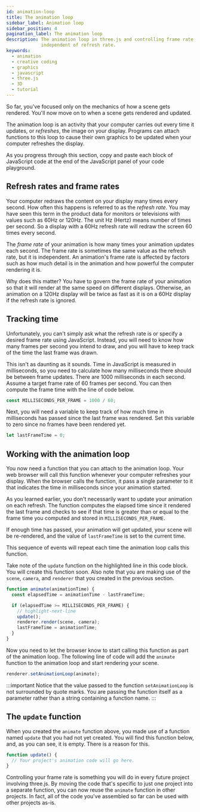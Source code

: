 ```yaml
---
id: animation-loop
title: The animation loop
sidebar_label: Animation loop
sidebar_position: 4
pagination_label: The animation loop
description: The animation loop in three.js and controlling frame rate 
             independent of refresh rate.
keywords:
  - animation
  - creative coding
  - graphics
  - javascript
  - three.js
  - 3D
  - tutorial
---
```


So far, you've focused only on the mechanics of how a scene gets rendered.
You'll now move on to when a scene gets rendered and updated.

The animation loop is an activity that your computer carries out every time it
updates, or *refreshes*, the image on your display. Programs can attach
functions to this loop to cause their own graphics to be updated when your
computer refreshes the display.

As you progress through this section, copy and paste each block of JavaScript
code at the end of the JavaScript panel of your code playground.

## Refresh rates and frame rates

Your computer redraws the content on your display many times every second. How
often this happens is referred to as the *refresh rate*. You may have seen this
term in the product data for monitors or televisions with values such as 60Hz
or 120Hz. The unit Hz (Hertz) means number of times per second. So a display
with a 60Hz refresh rate will redraw the screen 60 times every second.

The *frame rate* of your animation is how many times your animation updates each
second. The frame rate is sometimes the same value as the refresh rate, but it
is independent. An animation's frame rate is affected by factors such as how
much detail is in the animation and how powerful the computer rendering it is.

Why does this matter? You have to govern the frame rate of your animation so
that it will render at the same speed on different displays. Otherwise, an
animation on a 120Hz display will be twice as fast as it is on a 60Hz display if
the refresh rate is ignored.

## Tracking time

Unfortunately, you can't simply ask what the refresh rate is or specify a
desired frame rate using JavaScript. Instead, you will need to know how many
frames per second you intend to draw, and you will have to keep track of the
time the last frame was drawn.

This isn't as daunting as it sounds. Time in JavaScript is measured in
milliseconds, so you need to calculate how many milliseconds there should be
between frame updates. There are 1000 milliseconds in each second. Assume a
target frame rate of 60 frames per second. You can then compute the frame time
with the line of code below.

```javascript
const MILLISECONDS_PER_FRAME = 1000 / 60;
```

Next, you will need a variable to keep track of how much time in milliseconds
has passed since the last frame was rendered. Set this variable to zero since no
frames have been rendered yet.

```javascript
let lastFrameTime = 0;
```

## Working with the animation loop

You now need a function that you can attach to the animation loop. Your web
browser will call this function whenever your computer refreshes your display.
When the browser calls the function, it pass a single parameter to it that
indicates the time in milliseconds since your animation started.

As you learned earlier, you don't necessarily want to update your animation on
each refresh. The function computes the elapsed time since it rendered the last
frame and checks to see if that time is greater than or equal to the frame time
you computed and stored in `MILLISECONDS_PER_FRAME`.

If enough time has passed, your animation will get updated, your scene will be
re-rendered, and the value of `lastFrameTime` is set to the current time.

This sequence of events will repeat each time the animation loop calls this
function.

Take note of the `update` function on the highlighted line in this code block.
You will create this function soon. Also note that you are making use of the
`scene`, `camera`, and `renderer` that you created in the previous section.

```javascript
function animate(animationTime) {
  const elapsedTime = animationTime - lastFrameTime;

  if (elapsedTime >= MILLISECONDS_PER_FRAME) {
    // highlight-next-line
    update();
    renderer.render(scene, camera);
    lastFrameTime = animationTime;
  }
}
```

Now you need to let the browser know to start calling this function as part of
the animation loop. The following line of code will add the `animate` function
to the animation loop and start rendering your scene.

```javascript
renderer.setAnimationLoop(animate);
```

:::important
Notice that the value passed to the function `setAnimationLoop` is not
surrounded by quote marks. You are passing the function itself as a parameter
rather than a string containing a function name.
:::

## The `update` function

When you created the `animate` function above, you made use of a function named
`update` that you had not yet created. You will find this function below, and,
as you can see, it is empty. There is a reason for this.

```javascript
function update() {
  // Your project's animation code will go here.
}
```

Controlling your frame rate is something you will do in every future project
involving three.js. By moving the code that's specific to just one project into
a separate function, you can now reuse the `animate` function in other projects.
In fact, all of the code you've assembled so far can be used with other projects
as-is.

